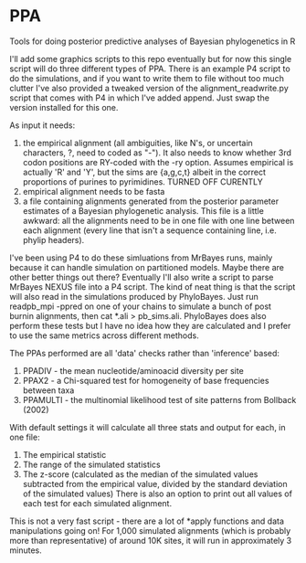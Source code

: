 # PPA
Tools for doing posterior predictive analyses of Bayesian phylogenetics in R

I'll add some graphics scripts to this repo eventually but for now this single script will do three different types of PPA. There is an example P4 script to do the simulations, and if you want to write them to file without too much clutter I've also provided a tweaked version of the alignment_readwrite.py script that comes with P4 in which I've added append. Just swap the version installed for this one. 

As input it needs:
1. the empirical alignment (all ambiguities, like N's, or uncertain characters, ?, need to coded as "-"). It also needs to know whether 3rd codon positions are RY-coded with the -ry option. Assumes empirical is actually 'R' and 'Y', but the sims are {a,g,c,t} albeit in the correct proportions of purines to pyrimidines. TURNED OFF CURENTLY
2. empirical alignment needs to be fasta
3. a file containing alignments generated from the posterior parameter estimates of a Bayesian phylogenetic analysis. This file is a little awkward: all the alignments need to be in one file with one line between each alignment (every line that isn't a sequence containing line, i.e. phylip headers).   

I've been using P4 to do these simluations from MrBayes runs, mainly because it can handle simulation on partitioned models. Maybe there are other better things out there? Eventually I'll also write a script to parse MrBayes NEXUS file into a P4 script. The kind of neat thing is that the script will also read in the simulations produced by PhyloBayes. Just run readpb_mpi -ppred on one of your chains to simulate a bunch of post burnin alignments, then cat \*.ali > pb_sims.ali. PhyloBayes does also perform these tests but I have no idea how they are calculated and I prefer to use the same metrics across different methods.  

The PPAs performed are all 'data' checks rather than 'inference' based:
1. PPADIV - the mean nucleotide/aminoacid diversity per site
2. PPAX2 - a Chi-squared test for homogeneity of base frequencies between taxa
3. PPAMULTI - the multinomial likelihood test of site patterns from Bollback (2002)

With default settings it will calculate all three stats and output for each, in one file:
1. The empirical statistic
2. The range of the simulated statistics
3. The z-score (calculated as the median of the simulated values subtracted from the empirical value, divided by the standard deviation of the simulated values)
There is also an option to print out all values of each test for each simulated alignment. 

This is not a very fast script - there are a lot of \*apply functions and data manipulations going on! For 1,000 simulated alignments (which is probably more than representative) of around 10K sites, it will run in approximately 3 minutes. 


